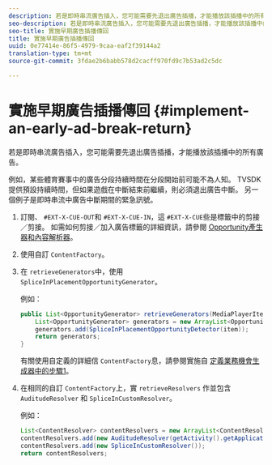 ```yaml
---
description: 若是即時串流廣告插入，您可能需要先退出廣告插播，才能播放該插播中的所有廣告。
seo-description: 若是即時串流廣告插入，您可能需要先退出廣告插播，才能播放該插播中的所有廣告。
seo-title: 實施早期廣告插播傳回
title: 實施早期廣告插播傳回
uuid: 0e77414e-86f5-4979-9caa-eaf2f39144a2
translation-type: tm+mt
source-git-commit: 3fdae2b6babb578d2cacff970fd9c7b53ad2c5dc

---
```



# 實施早期廣告插播傳回 {#implement-an-early-ad-break-return}

若是即時串流廣告插入，您可能需要先退出廣告插播，才能播放該插播中的所有廣告。

例如，某些體育賽事中的廣告分段持續時間在分段開始前可能不為人知。 TVSDK提供預設持續時間，但如果遊戲在中斷結束前繼續，則必須退出廣告中斷。 另一個例子是即時串流中廣告中斷期間的緊急訊號。

1. 訂閱、 `#EXT-X-CUE-OUT`和 `#EXT-X-CUE-IN`，這 `#EXT-X-CUE`些是標籤中的剪接／剪接。
如需如何剪接／加入廣告標籤的詳細資訊，請參閱 [Opportunity產生器和內容解析器](../../ad-insertion/content-resolver/android-3x-content-resolver.md)。
1. 使用自訂 `ContentFactory`。
1. 在 `retrieveGenerators`中，使用 `SpliceInPlacementOpportunityGenerator`。

   例如：

   ```java
   public List<OpportunityGenerator> retrieveGenerators(MediaPlayerItem item) { 
       List<OpportunityGenerator> generators = new ArrayList<OpportunityGenerator>(); 
       generators.add(SpliceInPlacementOpportunityDetector(item)); 
       return generators; 
   }
   ```

   有關使用自定義的詳細信 `ContentFactory`息，請參閱實施自 [定義業務機會生成器中的步驟1](../../ad-insertion/content-resolver/android-3x-opp-detector-impl-android.md)。

1. 在相同的自訂 `ContentFactory`上，實 `retrieveResolvers` 作並包含 `AuditudeResolver` 和 `SpliceInCustomResolver`。

   例如：

   ```java
   List<ContentResolver> contentResolvers = new ArrayList<ContentResolver>(); 
   contentResolvers.add(new AuditudeResolver(getActivity().getApplicationContext())); 
   contentResolvers.add(new SpliceInCustomResolver()); 
   return contentResolvers;
   ```
